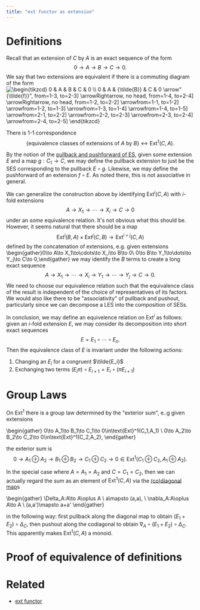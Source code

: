 ```yaml
---
title: "ext functor as extension"
---
```


# Definitions
Recall that an extension of $C$ by $A$ is an exact sequence of the form $$0\to A\to B\to C\to 0.$$ We say that two extensions are equivalent if there is a commuting diagram of the form 
<img align="center" src="https://i.upmath.me/svg/%5Cbegin%7Btikzcd%7D%0A%090%20%26%20A%20%26%20B%20%26%20C%20%26%200%20%5C%5C%0A%090%20%26%20A%20%26%20%7B%5Ctilde%7BB%7D%7D%20%26%20C%20%26%200%0A%09%5Carrow%5B%22%7B%5Ctilde%7Bf%7D%7D%22%2C%20from%3D1-3%2C%20to%3D2-3%5D%0A%09%5Carrow%5BRightarrow%2C%20no%20head%2C%20from%3D1-4%2C%20to%3D2-4%5D%0A%09%5Carrow%5BRightarrow%2C%20no%20head%2C%20from%3D1-2%2C%20to%3D2-2%5D%0A%09%5Carrow%5Bfrom%3D1-1%2C%20to%3D1-2%5D%0A%09%5Carrow%5Bfrom%3D1-2%2C%20to%3D1-3%5D%0A%09%5Carrow%5Bfrom%3D1-3%2C%20to%3D1-4%5D%0A%09%5Carrow%5Bfrom%3D1-4%2C%20to%3D1-5%5D%0A%09%5Carrow%5Bfrom%3D2-1%2C%20to%3D2-2%5D%0A%09%5Carrow%5Bfrom%3D2-2%2C%20to%3D2-3%5D%0A%09%5Carrow%5Bfrom%3D2-3%2C%20to%3D2-4%5D%0A%09%5Carrow%5Bfrom%3D2-4%2C%20to%3D2-5%5D%0A%5Cend%7Btikzcd%7D" alt="\begin{tikzcd}
	0 &amp; A &amp; B &amp; C &amp; 0 \\
	0 &amp; A &amp; {\tilde{B}} &amp; C &amp; 0
	\arrow&quot;{\tilde{f}}&quot;, from=1-3, to=2-3]
	\arrowRightarrow, no head, from=1-4, to=2-4]
	\arrowRightarrow, no head, from=1-2, to=2-2]
	\arrowfrom=1-1, to=1-2]
	\arrowfrom=1-2, to=1-3]
	\arrowfrom=1-3, to=1-4]
	\arrowfrom=1-4, to=1-5]
	\arrowfrom=2-1, to=2-2]
	\arrowfrom=2-2, to=2-3]
	\arrowfrom=2-3, to=2-4]
	\arrowfrom=2-4, to=2-5]
\end{tikzcd}" />

There is 1-1 correspondence $$\{\text{equivalence classes of extensions of }A \text{ by } B\}\leftrightarrow\text{Ext}^1(C,A).$$

By the notion of the [pullback and pushforward of ES](<notes/ntpy/pullback and pushforward of ES.md>), given some extension $E$ and a map $g:C_1\to C$, we may define the pullback extension to just be the SES corresponding to the pullback $E\circ g$. Likewise, we may define the pushforward of an extension $f\circ E$. As noted there, this is not associative in general.

We can generalize the construction above by identifying $\text{Ext}^i(C,A)$ with $i$-fold extensions $$A\to X_1\to\cdots\to X_i\to C\to 0$$ under an *some* equivalence relation. It's not obvious what this should be. However, it seems natural that there should be a map $$\text{Ext}^i(B,A)\times\text{Ext}^j(C,B)\to \text{Ext}^{i+j}(C,A)$$ defined by the concatenation of extensions, e.g. given extensions \begin{gather}0\to A\to X_1\to\cdots\to X_i\to B\to 0\\ 0\to B\to Y_1\to\dots\to Y_j\to C\to 0,\end{gather} we may identify the $B$ terms to create a long exact sequence $$A\to X_1\to\cdots\to X_i\to Y_1\to\cdots\to Y_j\to C\to 0.$$ We need to choose our  equivalence relation such that the equivalence class of the result is independent of the choice of representatives of its factors. We would also like there to be "associativity" of pullback and pushout, particularly since we can decompose a LES into the composition of SESs.

In conclusion, we may define an equivelence relation on $\text{Ext}^i$ as follows: given an $i$-fold extension $E$, we may consider its decomposition into short exact sequences $$E=E_1\circ\cdots\circ E_n.$$ Then the equivalence class of $E$ is invariant under the following actions:
1. Changing an $E_i$ for a congruent $\tilde{E_i}$
2. Exchanging two terms $(E_i\pi)\circ E_{i+1}=E_i\circ(\pi E_{i+1})$

# Group Laws
On $\text{Ext}^1$ there is a group law determined by the "exterior sum", e..g given extensions

\begin{gather}
0\to A_1\to B_1\to C_1\to 0\in\text{Ext}^1(C_1,A_1) \\
0\to A_2\to B_2\to C_2\to 0\in\text{Ext}^1(C_2,A_2), 
\end{gather}
 
the exterior sum is 
$$
0\to A_1\oplus A_2\to B_1\oplus B_2\to C_1\oplus C_2\to 0\in\text{Ext}^1(C_1\oplus C_2, A_1\oplus A_2).
$$

In the special case where $A=A_1=A_2$ and $C=C_1=C_2$, then we can actually regard the sum as an element of $\text{Ext}^1(C,A)$ via the [(co)diagonal map](<>)s 

\begin{gather}
\Delta_A:A\to A\oplus A \\
a\mapsto (a,a), \\
\nabla_A:A\oplus A\to A \\
(a,a')\mapsto a+a'
\end{gather}

in the following way: first pullback along the diagonal map to obtain $(E_1+E_2)\circ \Delta_C$, then pushout along the codiagonal to obtain $\nabla_A\circ (E_1+E_2)\circ\Delta_C$. This apparently makes $\text{Ext}^1(C,A)$ a monoid.

# Proof of equivalence of definitions

# Related
- [ext functor](<notes/ntpy/Definitions/Homological algebra/ext functor.md>)